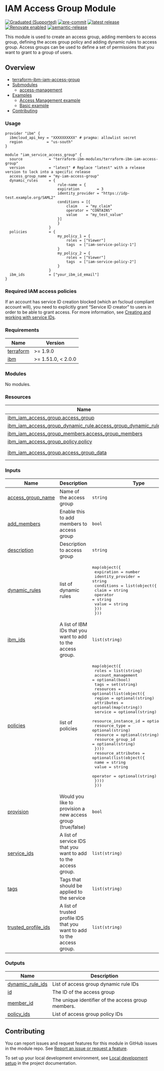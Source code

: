 <!-- BEGIN MODULE HOOK -->

# IAM Access Group Module
<!-- UPDATE BADGE: Update the link for the following badge-->
[![Graduated (Supported)](https://img.shields.io/badge/Status-Graduated%20(Supported)-brightgreen)](https://terraform-ibm-modules.github.io/documentation/#/badge-status)
[![pre-commit](https://img.shields.io/badge/pre--commit-enabled-brightgreen?logo=pre-commit&logoColor=white)](https://github.com/pre-commit/pre-commit)
[![latest release](https://img.shields.io/github/v/release/terraform-ibm-modules/terraform-ibm-iam-access-group?logo=GitHub&sort=semver)](https://github.com/terraform-ibm-modules/terraform-ibm-iam-access-group/releases/latest)
[![Renovate enabled](https://img.shields.io/badge/renovate-enabled-brightgreen.svg)](https://renovatebot.com/)
[![semantic-release](https://img.shields.io/badge/%20%20%F0%9F%93%A6%F0%9F%9A%80-semantic--release-e10079.svg)](https://github.com/semantic-release/semantic-release)


This module is used to create an access group, adding members to access group, defining the acces group policy and adding dynamic rules to access group. Access groups can be used to define a set of permissions that you want to grant to a group of users.
<!-- BEGIN OVERVIEW HOOK -->
## Overview
* [terraform-ibm-iam-access-group](#terraform-ibm-iam-access-group)
* [Submodules](./modules)
    * [access-management](./modules/access-management)
* [Examples](./examples)
    * [Access Management example](./examples/access-management)
    * [Basic example](./examples/basic)
* [Contributing](#contributing)
<!-- END OVERVIEW HOOK -->

### Usage

<!--
Add an example of the use of the module in the following code block.

Use real values instead of "var.<var_name>" or other placeholder values
unless real values don't help users know what to change.
-->

```hcl
provider "ibm" {
  ibmcloud_api_key = "XXXXXXXXXX" # pragma: allowlist secret
  region           = "us-south"
}

module "iam_service_access_group" {
  source            = "terraform-ibm-modules/terraform-ibm-iam-access-group"
  version           = "latest" # Replace "latest" with a release version to lock into a specific release
  access_group_name = "my-iam-access-group"
  dynamic_rules     = {
                        rule-name = {
                        expiration        = 3
                        identity_provider = "https://idp-test.example.org/SAML2"
                        conditions = [{
                            claim    = "my_claim"
                            operator = "CONTAINS"
                            value    = "my_test_value"
                        }]
                        }
                    }
  policies          = {
                        my_policy_1 = {
                            roles = ["Viewer"]
                            tags  = ["iam-service-policy-1"]
                        }
                        my_policy_2 = {
                            roles = ["Viewer"]
                            tags  = ["iam-service-policy-2"]
                        }
                    }
  ibm_ids           = ["your_ibm_id_email"]
}
```

### Required IAM access policies

If an account has service ID creation blocked (which an fscloud compliant account will), you need to explicitly grant “Service ID creator” to users in order to be able to grant access.
For more information, see [Creating and working with service IDs](https://cloud.ibm.com/docs/account?topic=account-serviceids&interface=ui).
<!-- END MODULE HOOK -->
<!-- BEGINNING OF PRE-COMMIT-TERRAFORM DOCS HOOK -->
### Requirements

| Name | Version |
|------|---------|
| <a name="requirement_terraform"></a> [terraform](#requirement\_terraform) | >= 1.9.0 |
| <a name="requirement_ibm"></a> [ibm](#requirement\_ibm) | >= 1.51.0, < 2.0.0 |

### Modules

No modules.

### Resources

| Name | Type |
|------|------|
| [ibm_iam_access_group.access_group](https://registry.terraform.io/providers/ibm-cloud/ibm/latest/docs/resources/iam_access_group) | resource |
| [ibm_iam_access_group_dynamic_rule.access_group_dynamic_rule](https://registry.terraform.io/providers/ibm-cloud/ibm/latest/docs/resources/iam_access_group_dynamic_rule) | resource |
| [ibm_iam_access_group_members.access_group_members](https://registry.terraform.io/providers/ibm-cloud/ibm/latest/docs/resources/iam_access_group_members) | resource |
| [ibm_iam_access_group_policy.policy](https://registry.terraform.io/providers/ibm-cloud/ibm/latest/docs/resources/iam_access_group_policy) | resource |
| [ibm_iam_access_group.access_group_data](https://registry.terraform.io/providers/ibm-cloud/ibm/latest/docs/data-sources/iam_access_group) | data source |

### Inputs

| Name | Description | Type | Default | Required |
|------|-------------|------|---------|:--------:|
| <a name="input_access_group_name"></a> [access\_group\_name](#input\_access\_group\_name) | Name of the access group | `string` | n/a | yes |
| <a name="input_add_members"></a> [add\_members](#input\_add\_members) | Enable this to add members to access group | `bool` | `true` | no |
| <a name="input_description"></a> [description](#input\_description) | Description to access group | `string` | `null` | no |
| <a name="input_dynamic_rules"></a> [dynamic\_rules](#input\_dynamic\_rules) | list of dynamic rules | <pre>map(object({<br/>    expiration        = number<br/>    identity_provider = string<br/>    conditions = list(object({<br/>      claim    = string<br/>      operator = string<br/>      value    = string<br/>    }))<br/>  }))</pre> | n/a | yes |
| <a name="input_ibm_ids"></a> [ibm\_ids](#input\_ibm\_ids) | A list of IBM IDs that you want to add to the access group. | `list(string)` | `[]` | no |
| <a name="input_policies"></a> [policies](#input\_policies) | list of policies | <pre>map(object({<br/>    roles              = list(string)<br/>    account_management = optional(bool)<br/>    tags               = set(string)<br/>    resources = optional(list(object({<br/>      region               = optional(string)<br/>      attributes           = optional(map(string))<br/>      service              = optional(string)<br/>      resource_instance_id = optional(string)<br/>      resource_type        = optional(string)<br/>      resource             = optional(string)<br/>      resource_group_id    = optional(string)<br/>    })))<br/>    resource_attributes = optional(list(object({<br/>      name     = string<br/>      value    = string<br/>      operator = optional(string)<br/>    })))<br/>  }))</pre> | n/a | yes |
| <a name="input_provision"></a> [provision](#input\_provision) | Would you like to provision a new access group (true/false) | `bool` | `true` | no |
| <a name="input_service_ids"></a> [service\_ids](#input\_service\_ids) | A list of service IDS that you want to add to the access group. | `list(string)` | `[]` | no |
| <a name="input_tags"></a> [tags](#input\_tags) | Tags that should be applied to the service | `list(string)` | `[]` | no |
| <a name="input_trusted_profile_ids"></a> [trusted\_profile\_ids](#input\_trusted\_profile\_ids) | A list of trusted profile IDS that you want to add to the access group. | `list(string)` | `[]` | no |

### Outputs

| Name | Description |
|------|-------------|
| <a name="output_dynamic_rule_ids"></a> [dynamic\_rule\_ids](#output\_dynamic\_rule\_ids) | List of access group dynamic rule IDs |
| <a name="output_id"></a> [id](#output\_id) | The ID of the access group |
| <a name="output_member_id"></a> [member\_id](#output\_member\_id) | The unique identifier of the access group members. |
| <a name="output_policy_ids"></a> [policy\_ids](#output\_policy\_ids) | List of access group policy IDs |
<!-- END OF PRE-COMMIT-TERRAFORM DOCS HOOK -->

<!-- BEGIN CONTRIBUTING HOOK -->

<!-- Leave this section as is so that your module has a link to local development environment set up steps for contributors to follow -->
## Contributing

You can report issues and request features for this module in GitHub issues in the module repo. See [Report an issue or request a feature](https://github.com/terraform-ibm-modules/.github/blob/main/.github/SUPPORT.md).

To set up your local development environment, see [Local development setup](https://terraform-ibm-modules.github.io/documentation/#/local-dev-setup) in the project documentation.
<!-- Source for this readme file: https://github.com/terraform-ibm-modules/common-dev-assets/tree/main/module-assets/ci/module-template-automation -->
<!-- END CONTRIBUTING HOOK -->
